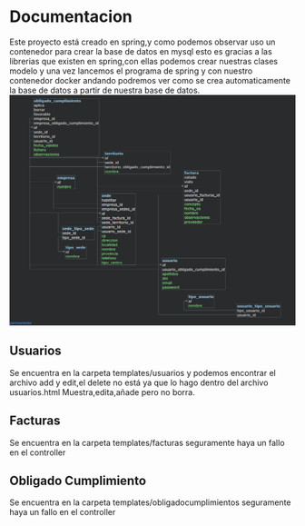 # Documentacion
Este proyecto está creado en spring,y como podemos observar uso un contenedor para crear la base de datos en mysql esto es gracias a las librerias que existen en spring,con ellas podemos crear nuestras clases modelo y una vez lancemos el programa de spring y con nuestro contenedor docker andando podremos ver como se crea automaticamente la base de datos a partir de nuestra base de datos. 
![Esquema de la base de datos](docs\image.png)

## Usuarios
Se encuentra en la carpeta templates/usuarios y podemos encontrar el archivo add y edit,el delete no está ya que lo hago dentro del archivo usuarios.html
Muestra,edita,añade pero no borra.

## Facturas
Se encuentra en la carpeta templates/facturas seguramente haya un fallo en el controller

## Obligado Cumplimiento
Se encuentra en la carpeta templates/obligadocumplimientos seguramente haya un fallo en el controller


